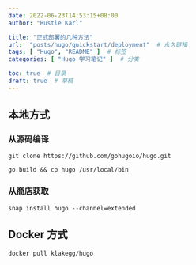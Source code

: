 ```yaml
---
date: 2022-06-23T14:53:15+08:00
author: "Rustle Karl"

title: "正式部署的几种方法"
url:  "posts/hugo/quickstart/deployment"  # 永久链接
tags: [ "Hugo", "README" ]  # 标签
categories: [ "Hugo 学习笔记" ]  # 分类

toc: true  # 目录
draft: true  # 草稿
---
```


## 本地方式

### 从源码编译

```shell
git clone https://github.com/gohugoio/hugo.git
```

```shell
go build && cp hugo /usr/local/bin
```

### 从商店获取

```shell
snap install hugo --channel=extended
```

## Docker 方式

```shell
docker pull klakegg/hugo
```
